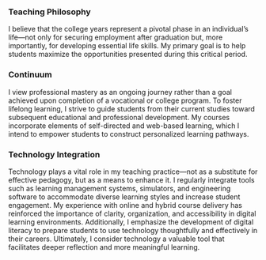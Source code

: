 ### Teaching Philosophy  
I believe that the college years represent a pivotal phase in an individual’s life—not only for securing employment after graduation but, more importantly, for developing essential life skills. My primary goal is to help students maximize the opportunities presented during this critical period.

### Continuum  
I view professional mastery as an ongoing journey rather than a goal achieved upon completion of a vocational or college program. To foster lifelong learning, I strive to guide students from their current studies toward subsequent educational and professional development. My courses incorporate elements of self-directed and web-based learning, which I intend to empower students to construct personalized learning pathways.

### Technology Integration
Technology plays a vital role in my teaching practice—not as a substitute for effective pedagogy, but as a means to enhance it. I regularly integrate tools such as learning management systems, simulators, and engineering software to accommodate diverse learning styles and increase student engagement. My experience with online and hybrid course delivery has reinforced the importance of clarity, organization, and accessibility in digital learning environments. Additionally, I emphasize the development of digital literacy to prepare students to use technology thoughtfully and effectively in their careers. Ultimately, I consider technology a valuable tool that facilitates deeper reflection and more meaningful learning.
